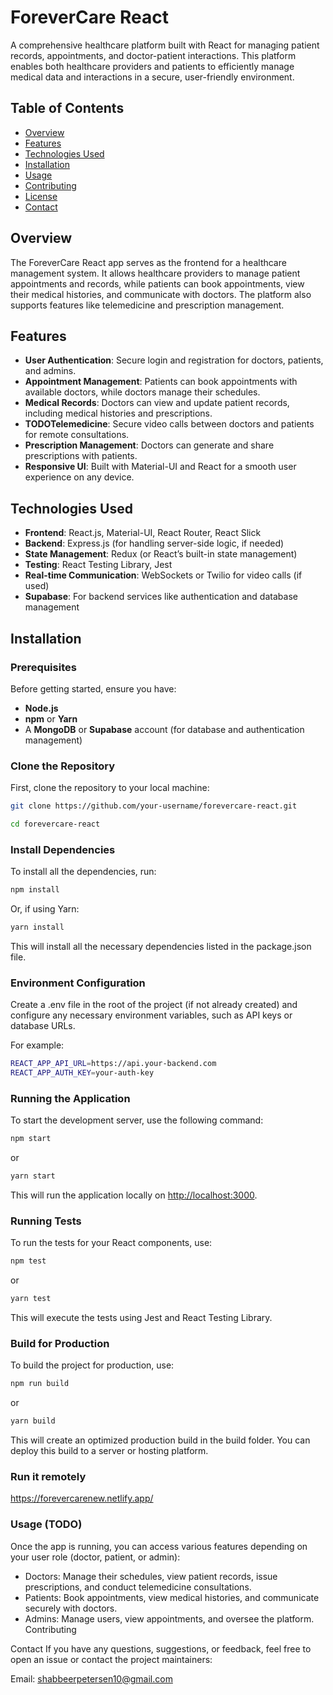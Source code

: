 # ForeverCare React

A comprehensive healthcare platform built with React for managing patient records, appointments, and doctor-patient interactions. This platform enables both healthcare providers and patients to efficiently manage medical data and interactions in a secure, user-friendly environment.

## Table of Contents

- [Overview](#overview)
- [Features](#features)
- [Technologies Used](#technologies-used)
- [Installation](#installation)
- [Usage](#usage)
- [Contributing](#contributing)
- [License](#license)
- [Contact](#contact)

## Overview

The ForeverCare React app serves as the frontend for a healthcare management system. It allows healthcare providers to manage patient appointments and records, while patients can book appointments, view their medical histories, and communicate with doctors. The platform also supports features like telemedicine and prescription management.

## Features

- **User Authentication**: Secure login and registration for doctors, patients, and admins.
- **Appointment Management**: Patients can book appointments with available doctors, while doctors manage their schedules.
- **Medical Records**: Doctors can view and update patient records, including medical histories and prescriptions.
- **TODOTelemedicine**: Secure video calls between doctors and patients for remote consultations.
- **Prescription Management**: Doctors can generate and share prescriptions with patients.
- **Responsive UI**: Built with Material-UI and React for a smooth user experience on any device.

## Technologies Used

- **Frontend**: React.js, Material-UI, React Router, React Slick
- **Backend**: Express.js (for handling server-side logic, if needed)
- **State Management**: Redux (or React’s built-in state management)
- **Testing**: React Testing Library, Jest
- **Real-time Communication**: WebSockets or Twilio for video calls (if used)
- **Supabase**: For backend services like authentication and database management

## Installation

### Prerequisites

Before getting started, ensure you have:

- **Node.js**
- **npm** or **Yarn**
- A **MongoDB** or **Supabase** account (for database and authentication management)

### Clone the Repository

First, clone the repository to your local machine:

```bash
git clone https://github.com/your-username/forevercare-react.git

cd forevercare-react
```

### Install Dependencies

To install all the dependencies, run:

```bash
npm install
```

Or, if using Yarn:

```bash
yarn install
```

This will install all the necessary dependencies listed in the package.json file.

### Environment Configuration

Create a .env file in the root of the project (if not already created) and configure any necessary environment variables, such as API keys or database URLs.

For example:

```bash
REACT_APP_API_URL=https://api.your-backend.com
REACT_APP_AUTH_KEY=your-auth-key
```

### Running the Application

To start the development server, use the following command:

```bash
npm start
```

or

```bash
yarn start
```

This will run the application locally on <http://localhost:3000>.

### Running Tests

To run the tests for your React components, use:

```bash
npm test
```

or

```bash
yarn test
```

This will execute the tests using Jest and React Testing Library.

### Build for Production

To build the project for production, use:

```bash
npm run build
```

or

```bash
yarn build
```

This will create an optimized production build in the build folder. You can deploy this build to a server or hosting platform.

### Run it remotely

<https://forevercarenew.netlify.app/>

### Usage (TODO)

Once the app is running, you can access various features depending on your user role (doctor, patient, or admin):

- Doctors: Manage their schedules, view patient records, issue prescriptions, and conduct telemedicine consultations.
- Patients: Book appointments, view medical histories, and communicate securely with doctors.
- Admins: Manage users, view appointments, and oversee the platform.
Contributing

Contact
If you have any questions, suggestions, or feedback, feel free to open an issue or contact the project maintainers:

Email: <shabbeerpetersen10@gmail.com>
